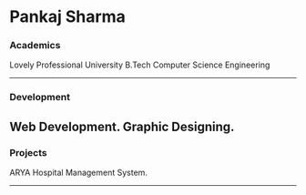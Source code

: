 # Pankaj Sharma

### Academics

Lovely Professional University
B.Tech Computer Science Engineering 

-----

### Development

Web Development.
Graphic Designing.
-----


### Projects

ARYA 
Hospital Management System.



-----
